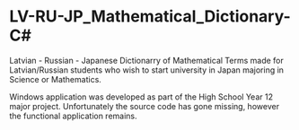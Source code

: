 # LV-RU-JP_Mathematical_Dictionary-C#

Latvian - Russian - Japanese Dictionarry of Mathematical Terms made for Latvian/Russian students who wish to start university in Japan majoring in Science or Mathematics.

Windows application was developed as part of the High School Year 12 major project.
Unfortunately the source code has gone missing, however the functional application remains.
